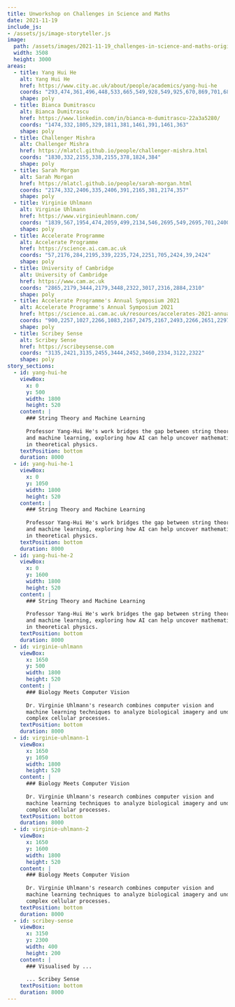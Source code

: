 ```yaml
---
title: Unworkshop on Challenges in Science and Maths
date: 2021-11-19
include_js:
- /assets/js/image-storyteller.js
image:
  path: /assets/images/2021-11-19_challenges-in-science-and-maths-original.jpg
  width: 3508
  height: 3000
areas:
  - title: Yang Hui He
    alt: Yang Hui He
    href: https://www.city.ac.uk/about/people/academics/yang-hui-he
    coords: "293,474,361,496,448,533,665,549,928,549,925,670,869,701,686,738,597,760,463,747,333,763,206,766,150,636,194,515,327,484"
    shape: poly
  - title: Bianca Dumitrascu
    alt: Bianca Dumitrascu
    href: https://www.linkedin.com/in/bianca-m-dumitrascu-22a3a5280/
    coords: "1474,332,1805,329,1811,381,1461,391,1461,363"
    shape: poly    
  - title: Challenger Mishra
    alt: Challenger Mishra
    href: https://mlatcl.github.io/people/challenger-mishra.html
    coords: "1830,332,2155,338,2155,378,1824,384"
    shape: poly
  - title: Sarah Morgan
    alt: Sarah Morgan
    href: https://mlatcl.github.io/people/sarah-morgan.html
    coords: "2174,332,2406,335,2406,391,2165,381,2174,357"
    shape: poly
  - title: Virginie Uhlmann
    alt: Virginie Uhlmann
    href: https://www.virginieuhlmann.com/
    coords: "1839,567,1954,474,2059,499,2134,546,2695,549,2695,701,2400,763,2254,775,2118,760,2034,787,1898,778,1824,663"
    shape: poly
  - title: Accelerate Programme
    alt: Accelerate Programme
    href: https://science.ai.cam.ac.uk
    coords: "57,2176,284,2195,339,2235,724,2251,705,2424,39,2424"
    shape: poly
  - title: University of Cambridge
    alt: University of Cambridge
    href: https://www.cam.ac.uk
    coords: "2865,2179,3444,2179,3448,2322,3017,2316,2884,2310"
    shape: poly
  - title: Accelerate Programme's Annual Symposium 2021
    alt: Accelerate Programme's Annual Symposium 2021
    href: https://science.ai.cam.ac.uk/resources/accelerates-2021-annual-symposi
    coords: "900,2257,1027,2266,1083,2167,2475,2167,2493,2266,2651,2297,2688,2412,2654,2449,810,2443"
    shape: poly
  - title: Scribey Sense
    alt: Scribey Sense
    href: https://scribeysense.com
    coords: "3135,2421,3135,2455,3444,2452,3460,2334,3122,2322"
    shape: poly
story_sections:
  - id: yang-hui-he
    viewBox:
      x: 0
      y: 500
      width: 1800
      height: 520
    content: |
      ### String Theory and Machine Learning
      
      Professor Yang-Hui He's work bridges the gap between string theory
      and machine learning, exploring how AI can help uncover mathematical patterns
      in theoretical physics.
    textPosition: bottom
    duration: 8000
  - id: yang-hui-he-1
    viewBox:
      x: 0
      y: 1050
      width: 1800
      height: 520
    content: |
      ### String Theory and Machine Learning
      
      Professor Yang-Hui He's work bridges the gap between string theory
      and machine learning, exploring how AI can help uncover mathematical patterns
      in theoretical physics.
    textPosition: bottom
    duration: 8000
  - id: yang-hui-he-2
    viewBox:
      x: 0
      y: 1600
      width: 1800
      height: 520
    content: |
      ### String Theory and Machine Learning
      
      Professor Yang-Hui He's work bridges the gap between string theory
      and machine learning, exploring how AI can help uncover mathematical patterns
      in theoretical physics.
    textPosition: bottom
    duration: 8000  
  - id: virginie-uhlmann
    viewBox:
      x: 1650
      y: 500
      width: 1800
      height: 520
    content: |
      ### Biology Meets Computer Vision
      
      Dr. Virginie Uhlmann's research combines computer vision and 
      machine learning techniques to analyze biological imagery and understand
      complex cellular processes.
    textPosition: bottom
    duration: 8000    
  - id: virginie-uhlmann-1
    viewBox:
      x: 1650
      y: 1050
      width: 1800
      height: 520
    content: |
      ### Biology Meets Computer Vision
      
      Dr. Virginie Uhlmann's research combines computer vision and 
      machine learning techniques to analyze biological imagery and understand
      complex cellular processes.
    textPosition: bottom
    duration: 8000
  - id: virginie-uhlmann-2
    viewBox:
      x: 1650
      y: 1600
      width: 1800
      height: 520
    content: |
      ### Biology Meets Computer Vision
      
      Dr. Virginie Uhlmann's research combines computer vision and 
      machine learning techniques to analyze biological imagery and understand
      complex cellular processes.
    textPosition: bottom
    duration: 8000
  - id: scribey-sense
    viewBox:
      x: 3150
      y: 2300
      width: 400
      height: 200
    content: |
      ### Visualised by ...
      
      ... Scribey Sense
    textPosition: bottom
    duration: 8000
---
```

